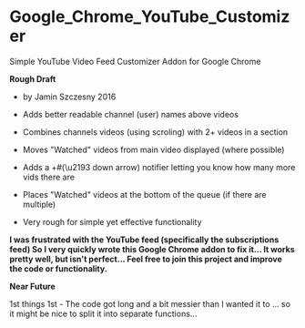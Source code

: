 # Google_Chrome_YouTube_Customizer
Simple YouTube Video Feed Customizer Addon for Google Chrome

**Rough Draft**

* by Jamin Szczesny 2016

* Adds better readable channel (user) names above videos
* Combines channels videos (using scroling) with 2+ videos in a section
* Moves "Watched" videos from main video displayed (where possible)
* Adds a +#(\u2193 down arrow) notifier letting you know how many more vids there are
* Places "Watched" videos at the bottom of the queue (if there are multiple)
* Very rough for simple yet effective functionality


**I was frustrated with the YouTube feed (specifically the subscriptions feed)
So I very quickly wrote this Google Chrome addon to fix it...
It works pretty well, but isn't perfect...
Feel free to join this project and improve the code or functionality.**

**Near Future**

1st things 1st - The code got long and a bit messier than I wanted it to ... so it might be nice to split it into separate functions...
